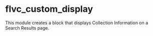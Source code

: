 flvc_custom_display
===================

This module creates a block that displays Collection Information on a Search Results page.
